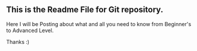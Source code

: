 ## This is the Readme File for Git repository.

Here I will be Posting about what and all you need to know from Beginner's to Advanced Level.


Thanks :)
